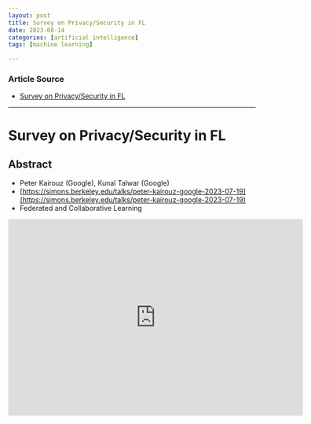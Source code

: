 ```yaml
---
layout: post
title: Survey on Privacy/Security in FL
date: 2023-08-14
categories: [artificial intelligence]
tags: [machine learning]

---
```


### Article Source

* [Survey on Privacy/Security in FL](https://www.youtube.com/watch?v=jjaOWe29krU)

---

# Survey on Privacy/Security in FL


## Abstract

* Peter Kairouz (Google), Kunal Talwar (Google)
* [https://simons.berkeley.edu/talks/peter-kairouz-google-2023-07-19](https://simons.berkeley.edu/talks/peter-kairouz-google-2023-07-19)
* Federated and Collaborative Learning

<iframe width="600" height="400" src="https://www.youtube.com/embed/DFmL5hIlapA" title="YouTube video player" frameborder="0" allow="accelerometer; autoplay; clipboard-write; encrypted-media; gyroscope; picture-in-picture; web-share" allowfullscreen></iframe>